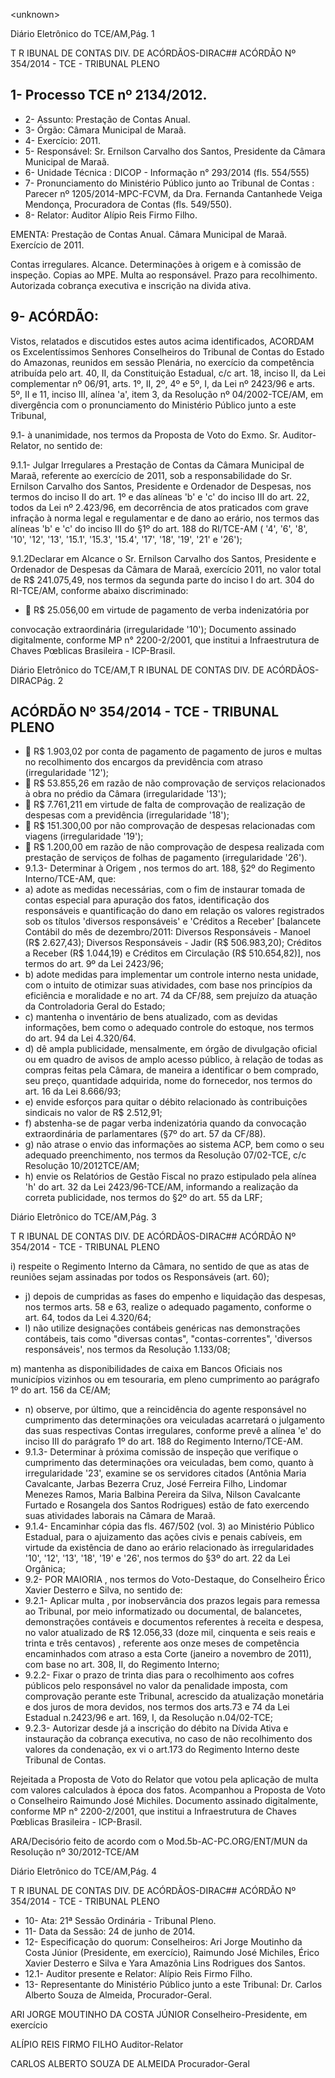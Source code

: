 &lt;unknown&gt;

Diário Eletrônico do TCE/AM,Pág. 1

T R IBUNAL DE CONTAS DIV. DE ACÓRDÃOS-DIRAC## ACÓRDÃO Nº 354/2014 - TCE - TRIBUNAL PLENO

## 1- Processo TCE nº 2134/2012.

- 2- Assunto: Prestação de Contas Anual.
- 3- Órgão: Câmara Municipal de Maraã.
- 4- Exercício: 2011.
- 5- Responsável: Sr. Ernilson Carvalho dos Santos, Presidente da Câmara Municipal de Maraã.
- 6- Unidade Técnica : DICOP - Informação n° 293/2014 (fls. 554/555)
- 7-  Pronunciamento  do Ministério  Público  junto  ao Tribunal  de  Contas :  Parecer  nº 1205/2014-MPC-FCVM, da Dra. Fernanda Cantanhede Veiga Mendonça, Procuradora de Contas (fls. 549/550).
- 8- Relator: Auditor Alípio Reis Firmo Filho.

EMENTA: Prestação de Contas Anual. Câmara  Municipal  de  Maraã.  Exercício  de 2011.

Contas irregulares. Alcance. Determinações à origem e à comissão de inspeção. Copias ao MPE. Multa ao responsável. Prazo para recolhimento. Autorizada cobrança executiva e inscrição na divida ativa.

## 9- ACÓRDÃO:

Vistos, relatados e discutidos estes autos acima identificados, ACORDAM os Excelentíssimos  Senhores  Conselheiros  do  Tribunal  de  Contas  do  Estado  do Amazonas, reunidos em sessão Plenária, no exercício da competência atribuída pelo art. 40, II, da Constituição Estadual, c/c art. 18, inciso II, da Lei complementar nº 06/91, arts. 1º,  II,  2º,  4º  e  5º,  I,  da  Lei  nº  2423/96  e  arts.  5º,  II  e  11,  inciso  III,  alínea  'a',  item  3,  da Resolução  nº  04/2002-TCE/AM, em  divergência com  o  pronunciamento  do  Ministério Público junto a este Tribunal,

9.1-  à  unanimidade, nos  termos  da  Proposta  de  Voto  do  Exmo.  Sr. Auditor-Relator, no sentido de:

9.1.1- Julgar Irregulares a Prestação de Contas da Câmara Municipal de Maraã, referente ao exercício de 2011, sob a responsabilidade do Sr. Ernilson Carvalho dos Santos, Presidente e Ordenador de Despesas, nos termos do inciso II do art. 1º e das alíneas 'b' e 'c' do inciso III do art. 22, todos da Lei nº 2.423/96, em decorrência de atos praticados  com  grave  infração  à  norma  legal  e  regulamentar  e  de  dano  ao  erário,  nos termos das alíneas 'b' e 'c' do inciso III do §1º do art. 188 do RI/TCE-AM ( '4', '6', '8', '10', '12', '13', '15.1', '15.3', '15.4', '17', '18', '19',  '21' e '26');

9.1.2Declarar em  Alcance o Sr. Ernilson Carvalho dos Santos, Presidente e Ordenador de Despesas da Câmara de Maraã, exercício 2011, no valor total de R$ 241.075,49, nos termos da segunda parte do inciso I do art. 304 do RI-TCE/AM, conforme abaixo discriminado:

-  R$ 25.056,00  em  virtude de  pagamento  de  verba  indenizatória  por

convocação extraordinária (irregularidade '10'); Documento assinado digitalmente, conforme MP n° 2200-2/2001, que institui a Infraestrutura de Chaves Pœblicas Brasileira - ICP-Brasil.

Diário Eletrônico do TCE/AM,T R IBUNAL DE CONTAS DIV. DE ACÓRDÃOS-DIRACPág. 2

## ACÓRDÃO Nº 354/2014 - TCE - TRIBUNAL PLENO

-  R$ 1.903,02 por conta de pagamento de pagamento de juros e multas no recolhimento dos encargos da previdência com atraso (irregularidade '12');
-  R$ 53.855,26 em razão de não comprovação de serviços relacionados à obra no prédio da Câmara (irregularidade '13');
-  R$  7.761,211  em  virtude  de  falta  de  comprovação  de  realização  de despesas com a previdência (irregularidade '18');
-  R$  151.300,00  por  não  comprovação  de  despesas  relacionadas  com viagens (irregularidade '19');
-  R$  1.200,00 em razão de não comprovação de despesa realizada com prestação de serviços de folhas de pagamento (irregularidade '26').
- 9.1.3-  Determinar à Origem ,  nos  termos  do  art.  188,  §2º  do  Regimento Interno/TCE-AM, que:
- a) adote as medidas necessárias, com o fim de instaurar tomada de contas especial para apuração dos fatos, identificação dos responsáveis e quantificação do dano em  relação  os  valores  registrados  sob  os  títulos  'diversos  responsáveis'  e  'Créditos  a Receber' [balancete Contábil do mês de dezembro/2011: Diversos Responsáveis - Manoel (R$  2.627,43);  Diversos  Responsáveis  -  Jadir  (R$  506.983,20);  Créditos  a  Receber  (R$ 1.044,19) e Créditos em Circulação (R$ 510.654,82)], nos termos do art. 9º da Lei 2423/96;
- b)  adote  medidas  para  implementar  um    controle  interno  nesta  unidade, com  o  intuito  de  otimizar  suas  atividades,  com  base  nos  princípios  da  eficiência  e moralidade e no art. 74 da CF/88, sem prejuízo  da atuação da Controladoria Geral do Estado;
- c) mantenha o inventário de bens atualizado, com as devidas informações, bem como o adequado controle do estoque, nos termos do art. 94 da Lei 4.320/64.
- d) dê ampla publicidade, mensalmente, em órgão de divulgação oficial ou em quadro de avisos de amplo acesso público, à relação de todas as compras feitas pela Câmara,  de  maneira  a  identificar  o  bem  comprado,  seu  preço,  quantidade  adquirida, nome do fornecedor, nos termos do art. 16 da Lei 8.666/93;
- e) envide  esforços  para  quitar  o  débito  relacionado  às  contribuições sindicais no valor de R$ 2.512,91;
- f) abstenha-se  de  pagar  verba  indenizatória quando  da  convocação extraordinária de parlamentares (§7º do art. 57 da CF/88).
- g) não atrase o envio das informações ao sistema ACP, bem como o  seu adequado  preenchimento,  nos  termos  da Resolução  07/02-TCE, c/c Resolução  10/2012TCE/AM;
- h) envie os Relatórios de Gestão Fiscal no prazo estipulado pela alínea 'h' do art. 32 da Lei 2423/96-TCE/AM, informando a realização da correta publicidade, nos termos do §2º do art. 55 da LRF;

Diário Eletrônico do TCE/AM,Pág. 3

T R IBUNAL DE CONTAS DIV. DE ACÓRDÃOS-DIRAC## ACÓRDÃO Nº 354/2014 - TCE - TRIBUNAL PLENO

i)  respeite  o  Regimento Interno da Câmara, no sentido de que as atas de reuniões sejam assinadas por todos os Responsáveis (art. 60);

- j)  depois de cumpridas as fases do empenho e liquidação das despesas, nos termos arts. 58 e 63, realize o adequado pagamento, conforme o art. 64, todos da Lei 4.320/64;
- l) não utilize designações contábeis genéricas nas demonstrações contábeis, tais como "diversas contas", "contas-correntes", 'diversos responsáveis', nos termos da Resolução 1.133/08;

m) mantenha as disponibilidades de caixa em Bancos Oficiais nos municípios vizinhos ou em tesouraria, em pleno cumprimento ao parágrafo 1º do art. 156 da CE/AM;

- n)  observe,  por  último,  que  a  reincidência  do  agente  responsável  no cumprimento  das  determinações  ora  veiculadas  acarretará  o julgamento  das  suas respectivas Contas irregulares, conforme prevê  a alínea 'e' do inciso III do parágrafo 1º do art. 188 do Regimento Interno/TCE-AM.
- 9.1.3-  Determinar  à  próxima  comissão de  inspeção  que  verifique  o cumprimento das determinações ora veiculadas, bem como, quanto à irregularidade '23', examine se os servidores citados (Antônia Maria Cavalcante, Jarbas Bezerra Cruz, José Ferreira Filho, Lindomar  Menezes  Ramos,  Maria  Balbina  Pereira  da  Silva,  Nilson Cavalcante Furtado e Rosangela dos Santos Rodrigues) estão de fato exercendo suas atividades laborais na Câmara de Maraã.
- 9.1.4- Encaminhar cópia das fls. 467/502 (vol. 3) ao Ministério Público Estadual, para o ajuizamento das ações civis e penais cabíveis, em virtude da existência de dano ao erário relacionado às irregularidades '10', '12', '13', '18', '19' e '26', nos termos do §3º do art. 22 da Lei Orgânica;
- 9.2-  POR MAIORIA ,  nos  termos  do  Voto-Destaque,  do  Conselheiro  Érico Xavier Desterro e Silva, no sentido de:
- 9.2.1- Aplicar multa , por inobservância dos prazos legais para remessa ao Tribunal, por meio informatizado ou documental, de balancetes, demonstrações contáveis e documentos referentes à receita e despesa, no valor atualizado de R$ 12.056,33 (doze mil,  cinquenta  e  seis  reais  e  trinta  e  três  centavos) ,  referente  aos  onze  meses  de competência encaminhados com atraso a esta Corte (janeiro a novembro de 2011), com base no art. 308, II, do Regimento Interno;
- 9.2.2- Fixar o prazo de trinta dias para o recolhimento aos cofres públicos pelo responsável no valor da penalidade imposta, com comprovação perante este Tribunal, acrescido da atualização monetária e dos juros de mora devidos, nos termos dos arts.73 e 74 da Lei Estadual n.2423/96 e art. 169, I, da Resolução n.04/02-TCE;
- 9.2.3- Autorizar desde já a inscrição do débito na Dívida Ativa e instauração da cobrança executiva, no caso de não recolhimento dos valores da condenação, ex vi o art.173 do Regimento Interno deste Tribunal de Contas.

Rejeitada a Proposta de Voto do Relator que votou pela aplicação de multa com valores calculados à época dos fatos.  Acompanhou a Proposta de Voto o Conselheiro Raimundo José Michiles. Documento assinado digitalmente, conforme MP n° 2200-2/2001, que institui a Infraestrutura de Chaves Pœblicas Brasileira - ICP-Brasil.

ARA/Decisório feito de acordo com o Mod.5b-AC-PC.ORG/ENT/MUN da Resolução nº 30/2012-TCE/AM

Diário Eletrônico do TCE/AM,Pág. 4

T R IBUNAL DE CONTAS DIV. DE ACÓRDÃOS-DIRAC## ACÓRDÃO Nº 354/2014 - TCE - TRIBUNAL PLENO

- 10- Ata: 21ª Sessão Ordinária - Tribunal Pleno.
- 11- Data da Sessão: 24 de junho de 2014.
- 12-  Especificação  do  quorum: Conselheiros:  Ari  Jorge  Moutinho  da  Costa  Júnior (Presidente, em exercício), Raimundo José Michiles, Érico Xavier Desterro e Silva e Yara Amazônia Lins Rodrigues dos Santos.
- 12.1- Auditor presente e Relator: Alípio Reis Firmo Filho.
- 13-  Representante  do  Ministério  Público  junto  a  este Tribunal: Dr. Carlos  Alberto Souza de Almeida, Procurador-Geral.

ARI JORGE MOUTINHO DA COSTA JÚNIOR Conselheiro-Presidente, em exercício

ALÍPIO REIS FIRMO FILHO Auditor-Relator

CARLOS ALBERTO SOUZA DE ALMEIDA Procurador-Geral